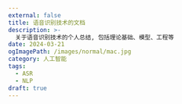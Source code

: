 ```yaml
---
external: false
title: 语音识别技术的文档
description: >-
  关于语音识别技术的个人总结, 包括理论基础、模型、工程等
date: 2024-03-21
ogImagePath: /images/normal/mac.jpg
category: 人工智能
tags:
  - ASR
  - NLP
draft: true
---
```

